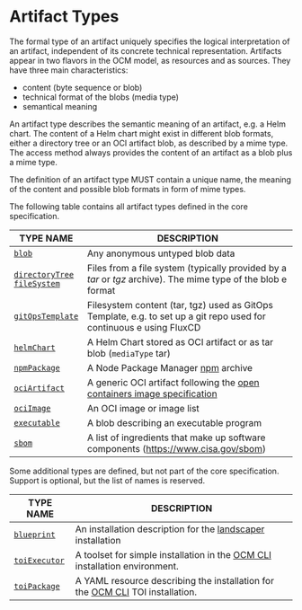 # Artifact Types

The formal type of an artifact uniquely specifies the logical interpretation of an artifact, independent of its concrete technical representation.
Artifacts appear in two flavors in the OCM model, as resources and as sources. They have three main characteristics:

- content (byte sequence or blob)
- technical format of the blobs (media type)
- semantical meaning

An artifact type describes the semantic meaning of an artifact, e.g. a Helm chart. The content of a Helm chart might exist in different blob formats, either a directory
tree or an OCI artifact blob, as described by a mime type. The access method always provides the content of an artifact as a blob plus a mime type.

The definition of an artifact type MUST contain a unique name, the meaning of the content and possible blob formats in form of mime types.

The following table contains all artifact types defined in the core specification.

| TYPE NAME                                     | DESCRIPTION                                                                                                                                |
|-----------------------------------------------|--------------------------------------------------------------------------------------------------------------------------------------------|
| [`blob`](blob.md)                               | Any anonymous untyped blob data                                       |
| [`directoryTree`<br>`fileSystem`](file-system.md) | Files from a file system (typically provided by a *tar* or *tgz* archive). The mime type of the blob e format |
| [`gitOpsTemplate`](gitops.md)                   | Filesystem content (tar, tgz) used as GitOps Template, e.g. to set up a git repo used for continuous e using FluxCD  |
| [`helmChart`](helmchart.md)                     | A Helm Chart stored as OCI artifact or as tar blob (`mediaType` tar) |
| [`npmPackage`](npm.md)                          | A Node Package Manager [npm](https://www.npmjs.com) archive |
| [`ociArtifact`](oci-artifact.md)                | A generic OCI artifact following the [open containers image specification](https://github.com/opencontainers/image-spec/blob/main/spec.md) |
| [`ociImage`](oci-image.md)                     | An OCI image or image list  |
| [`executable`](executable.md)                   | A blob describing an executable program |
| [`sbom`](sbom.md)                               | A list of ingredients that make up software components (<https://www.cisa.gov/sbom>) |

Some additional types are defined, but not part of the core specification. Support is optional, but the list of names is reserved.

| TYPE NAME          |DESCRIPTION                          |
|--------------------|-------------------------------------|
| [`blueprint`](blueprint.md)                   | An installation description for the [landscaper](https://github.com/gardener/landscaper) installation               |
| [`toiExecutor`](toiExecutor.md)               | A toolset for simple installation in the [OCM CLI](https://github.com/open-component-model/ocm/blob/cm_toi.md) installation environment.    |
| [`toiPackage`](toiPackackage.md)              | A YAML resource describing the installation for the [OCM CLI](https://github.com/open-component-model/ocm/blob/main/docs/reference/ocm_toi.md) TOI installation. |
